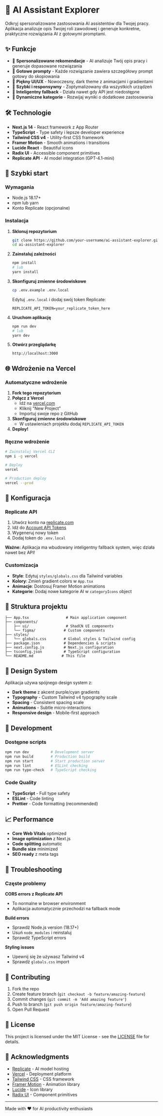 # 🤖 AI Assistant Explorer

Odkryj spersonalizowane zastosowania AI assistentów dla Twojej pracy. Aplikacja analizuje opis Twojej roli zawodowej i generuje konkretne, praktyczne rozwiązania AI z gotowymi promptami.

## ✨ Funkcje

- 🎯 **Spersonalizowane rekomendacje** - AI analizuje Twój opis pracy i generuje dopasowane rozwiązania
- 📝 **Gotowe prompty** - Każde rozwiązanie zawiera szczegółowy prompt gotowy do skopiowania
- 🎨 **Piękny UI/UX** - Nowoczesny, dark theme z animacjami i gradientami
- 🚀 **Szybki i responsywny** - Zoptymalizowany dla wszystkich urządzeń
- 🧠 **Inteligentny fallback** - Działa nawet gdy API jest niedostępne
- 🔄 **Dynamiczne kategorie** - Rozwijaj wyniki o dodatkowe zastosowania

## 🛠️ Technologie

- **Next.js 14** - React framework z App Router
- **TypeScript** - Type safety i lepsze developer experience
- **Tailwind CSS v4** - Utility-first CSS framework
- **Framer Motion** - Smooth animations i transitions
- **Lucide React** - Beautiful icons
- **Radix UI** - Accessible component primitives
- **Replicate API** - AI model integration (GPT-4.1-mini)

## 🚀 Szybki start

### Wymagania

- Node.js 18.17+ 
- npm lub yarn
- Konto Replicate (opcjonalne)

### Instalacja

1. **Sklonuj repozytorium**
   ```bash
   git clone https://github.com/your-username/ai-assistant-explorer.git
   cd ai-assistant-explorer
   ```

2. **Zainstaluj zależności**
   ```bash
   npm install
   # lub
   yarn install
   ```

3. **Skonfiguruj zmienne środowiskowe**
   ```bash
   cp .env.example .env.local
   ```
   
   Edytuj `.env.local` i dodaj swój token Replicate:
   ```env
   REPLICATE_API_TOKEN=your_replicate_token_here
   ```

4. **Uruchom aplikację**
   ```bash
   npm run dev
   # lub
   yarn dev
   ```

5. **Otwórz przeglądarkę**
   ```
   http://localhost:3000
   ```

## 🌐 Wdrożenie na Vercel

### Automatyczne wdrożenie

1. **Fork tego repozytorium**
2. **Połącz z Vercel**
   - Idź na [vercel.com](https://vercel.com)
   - Kliknij "New Project"
   - Importuj swoje repo z GitHub
3. **Skonfiguruj zmienne środowiskowe**
   - W ustawieniach projektu dodaj `REPLICATE_API_TOKEN`
4. **Deploy!**

### Ręczne wdrożenie

```bash
# Zainstaluj Vercel CLI
npm i -g vercel

# Deploy
vercel

# Production deploy
vercel --prod
```

## 🔧 Konfiguracja

### Replicate API

1. Utwórz konto na [replicate.com](https://replicate.com)
2. Idź do [Account API Tokens](https://replicate.com/account/api-tokens)
3. Wygeneruj nowy token
4. Dodaj token do `.env.local`

**Ważne:** Aplikacja ma wbudowany inteligentny fallback system, więc działa nawet bez API!

### Customizacja

- **Style**: Edytuj `styles/globals.css` dla Tailwind variables
- **Kolory**: Zmień gradient colors w `App.tsx`
- **Animacje**: Dostosuj Framer Motion animations
- **Kategorie**: Dodaj nowe kategorie AI w `categoryIcons` object

## 📁 Struktura projektu

```
├── App.tsx                 # Main application component
├── components/
│   ├── ui/                 # ShadCN UI components
│   └── figma/             # Custom components
├── styles/
│   └── globals.css        # Global styles & Tailwind config
├── package.json           # Dependencies & scripts
├── next.config.js         # Next.js configuration
├── tsconfig.json          # TypeScript configuration
└── README.md             # This file
```

## 🎨 Design System

Aplikacja używa spójnego design system z:

- **Dark theme** z akcent purple/cyan gradients
- **Typography** - Custom Tailwind v4 typography scale
- **Spacing** - Consistent spacing scale
- **Animations** - Subtle micro-interactions
- **Responsive design** - Mobile-first approach

## 🧪 Development

### Dostępne scripts

```bash
npm run dev          # Development server
npm run build        # Production build
npm run start        # Start production server
npm run lint         # ESLint checking
npm run type-check   # TypeScript checking
```

### Code Quality

- **TypeScript** - Full type safety
- **ESLint** - Code linting
- **Prettier** - Code formatting (recommended)

## 📈 Performance

- **Core Web Vitals** optimized
- **Image optimization** z Next.js
- **Code splitting** automatic
- **Bundle size** minimized
- **SEO ready** z meta tags

## 🐛 Troubleshooting

### Częste problemy

**CORS errors z Replicate API**
- To normalne w browser environment
- Aplikacja automatycznie przechodzi na fallback mode

**Build errors**
- Sprawdź Node.js version (18.17+)
- Usuń `node_modules` i reinstaluj
- Sprawdź TypeScript errors

**Styling issues**
- Upewnij się że używasz Tailwind v4
- Sprawdź `globals.css` import

## 🤝 Contributing

1. Fork the repo
2. Create feature branch (`git checkout -b feature/amazing-feature`)
3. Commit changes (`git commit -m 'Add amazing feature'`)
4. Push to branch (`git push origin feature/amazing-feature`)
5. Open Pull Request

## 📄 License

This project is licensed under the MIT License - see the [LICENSE](LICENSE) file for details.

## 🙏 Acknowledgments

- [Replicate](https://replicate.com) - AI model hosting
- [Vercel](https://vercel.com) - Deployment platform
- [Tailwind CSS](https://tailwindcss.com) - CSS framework
- [Framer Motion](https://www.framer.com/motion/) - Animation library
- [Lucide](https://lucide.dev) - Icon library
- [Radix UI](https://www.radix-ui.com) - Component primitives

---

Made with ❤️ for AI productivity enthusiasts